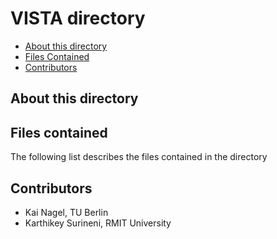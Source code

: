 # VISTA directory

* [About this directory](#about-this-directory)
* [Files Contained](#files-contained)
* [Contributors](#contributors)


## About this directory


## Files contained

The following list describes the files contained in the directory



## Contributors

* Kai Nagel, TU Berlin
* Karthikey Surineni, RMIT University




